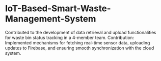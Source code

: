 # IoT-Based-Smart-Waste-Management-System
Contributed to the development of data retrieval and upload functionalities for waste bin status tracking in a 4-member team. Contribution: Implemented mechanisms for fetching real-time sensor data, uploading updates to Firebase, and ensuring smooth synchronization with the cloud system.
